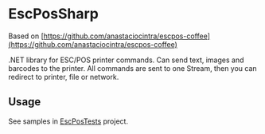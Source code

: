 # EscPosSharp

Based on [https://github.com/anastaciocintra/escpos-coffee](https://github.com/anastaciocintra/escpos-coffee)

.NET library for ESC/POS printer commands. Can send text, images and barcodes to the printer.
All commands are sent to one Stream, then you can redirect to printer, file or network.

## Usage

See samples in [EscPosTests](https://github.com/flostellbrink/escpos-sharp/tree/main/EscPosSharp.Test) project.
